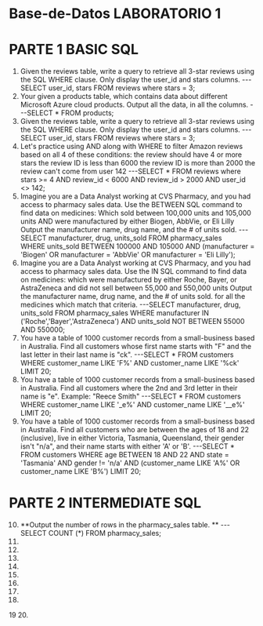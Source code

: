 # Base-de-Datos LABORATORIO 1
# PARTE 1 BASIC SQL
1. Given the reviews table, write a query to retrieve all 3-star reviews using the SQL WHERE clause. Only display the user_id and stars columns.
    ---SELECT user_id, stars FROM reviews
       where stars = 3;
2. Your given a products table, which contains data about different Microsoft Azure cloud products. Output all the data, in all the columns.
    ---SELECT * FROM products;
3. Given the reviews table, write a query to retrieve all 3-star reviews using the SQL WHERE clause. Only display the user_id and stars columns.
    ---SELECT user_id, stars FROM reviews
       where stars = 3;
4. Let's practice using AND along with WHERE to filter Amazon reviews based on all 4 of these conditions:
   the review should have 4 or more stars
   the review ID is less than 6000
   the review ID is more than 2000
   the review can't come from user 142
    ---SELECT * FROM reviews
       where stars >= 4 AND review_id < 6000 AND review_id > 2000 AND user_id <> 142;
5. Imagine you are a Data Analyst working at CVS Pharmacy, and you had access to pharmacy sales data. Use the BETWEEN SQL command to find data on medicines:
   Which sold between 100,000 units and 105,000 units
   AND were manufactured by either Biogen, AbbVie, or Eli Lilly
   Output the manufacturer name, drug name, and the # of units sold.
    ---SELECT manufacturer, drug, units_sold FROM pharmacy_sales    
       WHERE units_sold BETWEEN 100000 AND 105000 
       AND (manufacturer = 'Biogen' OR manufacturer = 'AbbVie' OR manufacturer = 'Eli Lilly'); 
6. Imagine you are a Data Analyst working at CVS Pharmacy, and you had access to pharmacy sales data. Use the IN SQL command to find data on medicines:
   which were manufactured by either Roche, Bayer, or AstraZeneca
   and did not sell between 55,000 and 550,000 units
   Output the manufacturer name, drug name, and the # of units sold. for all the medicines which match that criteria.
    ---SELECT manufacturer, drug, units_sold FROM pharmacy_sales
       WHERE manufacturer IN ('Roche','Bayer','AstraZeneca')
       AND units_sold NOT BETWEEN 55000 AND 550000;
7. You have a table of 1000 customer records from a small-business based in Australia.
   Find all customers whose first name starts with "F" and the last letter in their last name is "ck".
    ---SELECT * FROM customers 
       WHERE customer_name LIKE 'F%' 
       AND customer_name LIKE '%ck'
       LIMIT 20;
8. You have a table of 1000 customer records from a small-business based in Australia.
   Find all customers where the 2nd and 3rd letter in their name is "e".
   Example: "Reece Smith"
    ---SELECT * FROM customers 
       WHERE customer_name LIKE '_e%'
       AND customer_name LIKE '__e%'
       LIMIT 20;
9. You have a table of 1000 customer records from a small-business based in Australia.
   Find all customers who are between the ages of 18 and 22 (inclusive), live in either Victoria, Tasmania, Queensland, their gender isn't "n/a", and their name starts with either 'A' or 'B'.
    ---SELECT * FROM customers 
       WHERE age BETWEEN 18 AND 22
       AND state = 'Tasmania'
       AND gender != 'n/a'
       AND (customer_name LIKE 'A%' OR customer_name LIKE 'B%')
       LIMIT 20;
# PARTE 2 INTERMEDIATE SQL
10. **Output the number of rows in the pharmacy_sales table. **
    ---SELECT COUNT (*) FROM pharmacy_sales;
11. 
12.
13.
14.
15.
16.
17.
18.
19
20.

